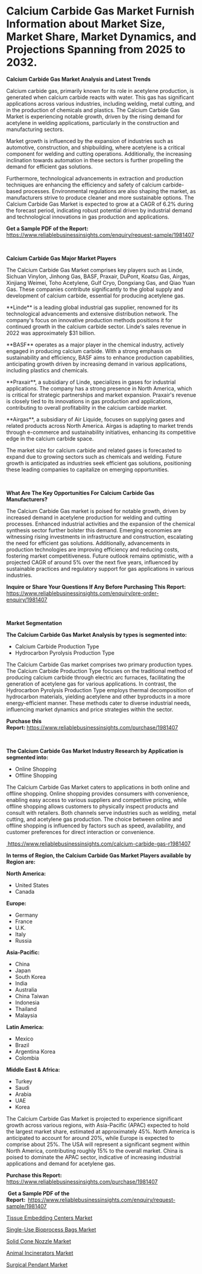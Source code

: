 <p><h1>Calcium Carbide Gas Market Furnish Information about Market Size, Market Share, Market Dynamics, and Projections Spanning from 2025 to 2032.</h1></p><p><strong>Calcium Carbide Gas Market Analysis and Latest Trends</strong></p>
<p><p>Calcium carbide gas, primarily known for its role in acetylene production, is generated when calcium carbide reacts with water. This gas has significant applications across various industries, including welding, metal cutting, and in the production of chemicals and plastics. The Calcium Carbide Gas Market is experiencing notable growth, driven by the rising demand for acetylene in welding applications, particularly in the construction and manufacturing sectors.</p><p>Market growth is influenced by the expansion of industries such as automotive, construction, and shipbuilding, where acetylene is a critical component for welding and cutting operations. Additionally, the increasing inclination towards automation in these sectors is further propelling the demand for efficient gas solutions.</p><p>Furthermore, technological advancements in extraction and production techniques are enhancing the efficiency and safety of calcium carbide-based processes. Environmental regulations are also shaping the market, as manufacturers strive to produce cleaner and more sustainable options. The Calcium Carbide Gas Market is expected to grow at a CAGR of 6.2% during the forecast period, indicating robust potential driven by industrial demand and technological innovations in gas production and applications.</p></p>
<p><strong>Get a Sample PDF of the Report:&nbsp;</strong> <a href="https://www.reliablebusinessinsights.com/enquiry/request-sample/1981407?utm_campaign=2263&utm_medium=2&utm_source=Github&utm_content=ia&utm_term=30012025&utm_id=calcium-carbide-gas">https://www.reliablebusinessinsights.com/enquiry/request-sample/1981407</a></p>
<p>&nbsp;</p>
<p><strong>Calcium Carbide Gas Major Market Players</strong></p>
<p><p>The Calcium Carbide Gas Market comprises key players such as Linde, Sichuan Vinylon, Jinhong Gas, BASF, Praxair, DuPont, Koatsu Gas, Airgas, Xinjiang Weimei, Toho Acetylene, Gulf Cryo, Dongxiang Gas, and Qiao Yuan Gas. These companies contribute significantly to the global supply and development of calcium carbide, essential for producing acetylene gas.</p><p>**Linde** is a leading global industrial gas supplier, renowned for its technological advancements and extensive distribution network. The company's focus on innovative production methods positions it for continued growth in the calcium carbide sector. Linde's sales revenue in 2022 was approximately $31 billion.</p><p>**BASF** operates as a major player in the chemical industry, actively engaged in producing calcium carbide. With a strong emphasis on sustainability and efficiency, BASF aims to enhance production capabilities, anticipating growth driven by increasing demand in various applications, including plastics and chemicals.</p><p>**Praxair**, a subsidiary of Linde, specializes in gases for industrial applications. The company has a strong presence in North America, which is critical for strategic partnerships and market expansion. Praxair's revenue is closely tied to its innovations in gas production and applications, contributing to overall profitability in the calcium carbide market.</p><p>**Airgas**, a subsidiary of Air Liquide, focuses on supplying gases and related products across North America. Airgas is adapting to market trends through e-commerce and sustainability initiatives, enhancing its competitive edge in the calcium carbide space.</p><p>The market size for calcium carbide and related gases is forecasted to expand due to growing sectors such as chemicals and welding. Future growth is anticipated as industries seek efficient gas solutions, positioning these leading companies to capitalize on emerging opportunities.</p></p>
<p>&nbsp;</p>
<p><strong>What Are The Key Opportunities For Calcium Carbide Gas Manufacturers?</strong></p>
<p><p>The Calcium Carbide Gas market is poised for notable growth, driven by increased demand in acetylene production for welding and cutting processes. Enhanced industrial activities and the expansion of the chemical synthesis sector further bolster this demand. Emerging economies are witnessing rising investments in infrastructure and construction, escalating the need for efficient gas solutions. Additionally, advancements in production technologies are improving efficiency and reducing costs, fostering market competitiveness. Future outlook remains optimistic, with a projected CAGR of around 5% over the next five years, influenced by sustainable practices and regulatory support for gas applications in various industries.</p></p>
<p><strong>Inquire or Share Your Questions If Any Before Purchasing This Report:</strong> <a href="https://www.reliablebusinessinsights.com/enquiry/pre-order-enquiry/1981407?utm_campaign=2263&utm_medium=2&utm_source=Github&utm_content=ia&utm_term=30012025&utm_id=calcium-carbide-gas">https://www.reliablebusinessinsights.com/enquiry/pre-order-enquiry/1981407</a></p>
<p>&nbsp;</p>
<p><strong>Market Segmentation</strong></p>
<p><strong>The Calcium Carbide Gas Market Analysis by types is segmented into:</strong></p>
<p><ul><li>Calcium Carbide Production Type</li><li>Hydrocarbon Pyrolysis Production Type</li></ul></p>
<p><p>The Calcium Carbide Gas market comprises two primary production types. The Calcium Carbide Production Type focuses on the traditional method of producing calcium carbide through electric arc furnaces, facilitating the generation of acetylene gas for various applications. In contrast, the Hydrocarbon Pyrolysis Production Type employs thermal decomposition of hydrocarbon materials, yielding acetylene and other byproducts in a more energy-efficient manner. These methods cater to diverse industrial needs, influencing market dynamics and price strategies within the sector.</p></p>
<p><strong>Purchase this Report:&nbsp;</strong><a href="https://www.reliablebusinessinsights.com/purchase/1981407?utm_campaign=2263&utm_medium=2&utm_source=Github&utm_content=ia&utm_term=30012025&utm_id=calcium-carbide-gas">https://www.reliablebusinessinsights.com/purchase/1981407</a></p>
<p>&nbsp;</p>
<p><strong>The Calcium Carbide Gas Market Industry Research by Application is segmented into:</strong></p>
<p><ul><li>Online Shopping</li><li>Offline Shopping</li></ul></p>
<p><p>The Calcium Carbide Gas Market caters to applications in both online and offline shopping. Online shopping provides consumers with convenience, enabling easy access to various suppliers and competitive pricing, while offline shopping allows customers to physically inspect products and consult with retailers. Both channels serve industries such as welding, metal cutting, and acetylene gas production. The choice between online and offline shopping is influenced by factors such as speed, availability, and customer preferences for direct interaction or convenience.</p></p>
<p><a href="https://www.reliablebusinessinsights.com/calcium-carbide-gas-r1981407?utm_campaign=2263&utm_medium=2&utm_source=Github&utm_content=ia&utm_term=30012025&utm_id=calcium-carbide-gas">&nbsp;https://www.reliablebusinessinsights.com/calcium-carbide-gas-r1981407</a></p>
<p><strong>In terms of Region, the Calcium Carbide Gas Market Players available by Region are:</strong></p>
<p>
    <p> <strong> North America: </strong>
        <ul>
            <li>United States</li>
            <li>Canada</li>
        </ul>
        </p> 
    <p> <strong> Europe: </strong>
        <ul>
            <li>Germany</li>
            <li>France</li>
            <li>U.K.</li>
            <li>Italy</li>
            <li>Russia</li>
        </ul>
        </p> 
    <p> <strong> Asia-Pacific: </strong>
        <ul>
            <li>China</li>
            <li>Japan</li>
            <li>South Korea</li>
            <li>India</li>
            <li>Australia</li>
            <li>China Taiwan</li>
            <li>Indonesia</li>
            <li>Thailand</li>
            <li>Malaysia</li>
        </ul>
        </p> 
    <p> <strong> Latin America: </strong>
        <ul>
            <li>Mexico</li>
            <li>Brazil</li>
            <li>Argentina Korea</li>
            <li>Colombia</li>
        </ul>
        </p> 
    <p> <strong> Middle East & Africa: </strong>
        <ul>
            <li>Turkey</li>
            <li>Saudi</li>
            <li>Arabia</li>
            <li>UAE</li>
            <li>Korea</li>
        </ul>
    </p>
    </p>
<p><p>The Calcium Carbide Gas Market is projected to experience significant growth across various regions, with Asia-Pacific (APAC) expected to hold the largest market share, estimated at approximately 45%. North America is anticipated to account for around 20%, while Europe is expected to comprise about 25%. The USA will represent a significant segment within North America, contributing roughly 15% to the overall market. China is poised to dominate the APAC sector, indicative of increasing industrial applications and demand for acetylene gas.</p></p>
<p><strong>Purchase this Report: </strong><a href="https://www.reliablebusinessinsights.com/purchase/1981407?utm_campaign=2263&utm_medium=2&utm_source=Github&utm_content=ia&utm_term=30012025&utm_id=calcium-carbide-gas">https://www.reliablebusinessinsights.com/purchase/1981407</a></p>
<p>&nbsp;<strong>Get a Sample PDF of the Report:&nbsp;&nbsp;</strong><a href="https://www.reliablebusinessinsights.com/enquiry/request-sample/1981407?utm_campaign=2263&utm_medium=2&utm_source=Github&utm_content=ia&utm_term=30012025&utm_id=calcium-carbide-gas">https://www.reliablebusinessinsights.com/enquiry/request-sample/1981407</a></p>
<p><strong></strong></p>
<p><p><a href="https://www.linkedin.com/pulse/tissue-embedding-centers-market-study-examiningthe-industrys-n5h2f?utm_campaign=2263&utm_medium=2&utm_source=Github&utm_content=ia&utm_term=30012025&utm_id=calcium-carbide-gas">Tissue Embedding Centers Market</a></p><p><a href="https://www.linkedin.com/pulse/single-use-bioprocess-bags-market-trend-shows-promising-bn2if?utm_campaign=2263&utm_medium=2&utm_source=Github&utm_content=ia&utm_term=30012025&utm_id=calcium-carbide-gas">Single-Use Bioprocess Bags Market</a></p><p><a href="https://www.linkedin.com/pulse/value-segment-market-share-analysis-solid-cone-nozzle-forecast-oe3zc?utm_campaign=2263&utm_medium=2&utm_source=Github&utm_content=ia&utm_term=30012025&utm_id=calcium-carbide-gas">Solid Cone Nozzle Market</a></p><p><a href="https://www.linkedin.com/pulse/key-trends-driving-growth-animal-incinerators-market-rt1jf?utm_campaign=2263&utm_medium=2&utm_source=Github&utm_content=ia&utm_term=30012025&utm_id=calcium-carbide-gas">Animal Incinerators Market</a></p><p><a href="https://www.linkedin.com/pulse/global-surgical-pendant-market-pulse-trends-growth-analysis-tsnic?utm_campaign=2263&utm_medium=2&utm_source=Github&utm_content=ia&utm_term=30012025&utm_id=calcium-carbide-gas">Surgical Pendant Market</a></p></p>